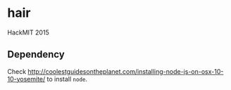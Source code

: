 # hair

HackMIT 2015

## Dependency

Check http://coolestguidesontheplanet.com/installing-node-js-on-osx-10-10-yosemite/ to install `node`.